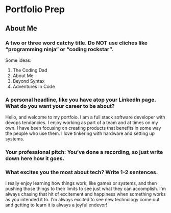 # Portfolio Prep

## About Me

### A two or three word catchy title. Do NOT use cliches like “programming ninja” or “coding rockstar”.

Some ideas:

1. The Coding Dad
2. About Me
3. Beyond Syntax
4. Adventures In Code

### A personal headline, like you have atop your LinkedIn page. What do you want your career to be about?

Hello, and welcome to my portfoio. I am a full stack software developer with devops tendancies. I enjoy working as part of a team and at times on my own. I have been focusing on creating products that benefits in some way the people who use them. I love tinkering with hardware and setting up systems.

### Your professional pitch: You’ve done a recording, so just write down here how it goes.

### What excites you the most about tech? Write 1-2 sentences.

I really enjoy learning how things work, like games or systems, and then pushing those things to their limits to see just what they can accomplish. I'm always chasing that hit of excitement and happiness when something works as you intended it to. I'm always excited to see new technology come out and getting to learn it is always a joyful endevor!